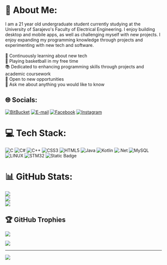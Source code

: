 # 💫 About Me:
I am a 21 year old undergraduate student currently studying at the University of Sarajevo's Faculty of Electrical Engineering. I enjoy building desktop and mobile apps, as well as challenging myself with new projects. I enjoy expanding my programming knowledge through projects and experimenting with new tech and software.  <br><br>🔭 Continuously learning about new tech<br>🏀 Playing basketball in my free time<br>📚 Dedicated to enhancing programming skills through projects and academic coursework<br>🤝 Open to new opportunities<br>💬 Ask me about anything you would like to know


## 🌐 Socials:
[![BitBucket](https://img.shields.io/badge/Bitbucket-0747a6?style=for-the-badge&logo=bitbucket&logoColor=white)](https://bitbucket.org/benjaminkadic/) [![E-mail](https://img.shields.io/badge/Gmail-D14836?style=for-the-badge&logo=gmail&logoColor=white)](mailto:bkadic1@etf.unsa.ba) [![Facebook](https://img.shields.io/badge/Facebook-1877F2?style=for-the-badge&logo=facebook&logoColor=white)](https://facebook.com/benjamin.kadic.9) [![Instagram](https://img.shields.io/badge/Instagram-E4405F?style=for-the-badge&logo=instagram&logoColor=white)](https://instagram.com/benjaminkadic34) 

# 💻 Tech Stack:
![C](https://img.shields.io/badge/c-%2300599C.svg?style=for-the-badge&logo=c&logoColor=white) ![C#](https://img.shields.io/badge/c%23-%23239120.svg?style=for-the-badge&logo=c-sharp&logoColor=white) ![C++](https://img.shields.io/badge/c++-%2300599C.svg?style=for-the-badge&logo=c%2B%2B&logoColor=white) ![CSS3](https://img.shields.io/badge/css3-%231572B6.svg?style=for-the-badge&logo=css3&logoColor=white) ![HTML5](https://img.shields.io/badge/html5-%23E34F26.svg?style=for-the-badge&logo=html5&logoColor=white) ![Java](https://img.shields.io/badge/java-%23ED8B00.svg?style=for-the-badge&logo=java&logoColor=white) ![Kotlin](https://img.shields.io/badge/kotlin-%230095D5.svg?style=for-the-badge&logo=kotlin&logoColor=white) ![.Net](https://img.shields.io/badge/.NET-5C2D91?style=for-the-badge&logo=.net&logoColor=white) ![MySQL](https://img.shields.io/badge/mysql-%2300f.svg?style=for-the-badge&logo=mysql&logoColor=white) ![LINUX](https://img.shields.io/badge/Linux-FCC624?style=for-the-badge&logo=linux&logoColor=black) ![STM32](https://img.shields.io/badge/STM32-3?style=for-the-badge&logo=%3Csvg%20role%3D%22img%22%20viewBox%3D%220%200%2024%2024%22%20xmlns%3D%22http%3A%2F%2Fwww.w3.org%2F2000%2Fsvg%22%3E%3Ctitle%3ESTMicroelectronics%3C%2Ftitle%3E%3Cpath%20d%3D%22M%2023.818%205.61%20L%206.402%205.61%20C%205.125%205.609%203.968%206.362%203.452%207.529%20L%200.014%2015.811%20C%20-0.036%2015.931%200.052%2016.063%200.182%2016.061%20L%208.046%2016.061%20C%208.601%2016.061%208.848%2015.523%208.412%2015.093%20L%205.524%2012.388%20C%204.008%2010.9%204.658%207.45%207.81%207.45%20L%2023.206%207.45%20C%2023.283%207.451%2023.352%207.402%2023.378%207.329%20L%2023.987%205.857%20C%2023.996%205.835%2024.001%205.811%2024%205.787%20C%2023.997%205.689%2023.917%205.61%2023.818%205.61%20M%2022.082%209.826%20L%2019.126%209.826%20C%2018.932%209.825%2018.756%209.94%2018.681%2010.118%20L%2015.369%2018.118%20C%2015.355%2018.144%2015.347%2018.173%2015.347%2018.202%20C%2015.348%2018.302%2015.429%2018.383%2015.529%2018.381%20L%2016.632%2018.381%20C%2017.93%2018.387%2019.105%2017.613%2019.612%2016.418%20L%2022.244%2010.063%20C%2022.252%2010.042%2022.257%2010.019%2022.257%209.996%20C%2022.253%209.902%2022.176%209.828%2022.082%209.826%20M%2016.271%2010.005%20C%2016.271%209.905%2016.189%209.825%2016.089%209.825%20L%207.706%209.825%20C%207.251%209.825%206.853%2010.38%207.335%2010.825%20L%2010.104%2013.404%20C%2010.104%2013.404%2011.224%2014.437%2010.984%2015.916%20C%2010.778%2017.219%209.889%2018.016%209.241%2018.302%20C%209.208%2018.31%209.196%2018.351%209.219%2018.376%20C%209.23%2018.387%209.246%2018.392%209.261%2018.388%20L%2012.489%2018.388%20C%2012.683%2018.39%2012.859%2018.275%2012.934%2018.095%20L%2016.256%2010.068%20C%2016.266%2010.049%2016.271%2010.027%2016.271%2010.005%22%2F%3E%3C%2Fsvg%3E&logoColor=white&color=%2303234B) ![Static Badge](https://img.shields.io/badge/KEIL-1?style=for-the-badge&logoColor=white&label=ARM&labelColor=%23217300&color=%23217355)


# 📊 GitHub Stats:
![](https://github-readme-stats.vercel.app/api?username=BenjaminKadic&theme=radical&hide_border=false&include_all_commits=true&count_private=true)<br/>
![](https://github-readme-streak-stats.herokuapp.com/?user=BenjaminKadic&theme=radical&hide_border=false)<br/>
![](https://github-readme-stats.vercel.app/api/top-langs/?username=BenjaminKadic&theme=radical&hide_border=false&include_all_commits=true&count_private=true&layout=compact)

## 🏆 GitHub Trophies
![](https://github-profile-trophy.vercel.app/?username=BenjaminKadic&theme=discord&no-frame=false&no-bg=true&margin-w=4)


![](https://quotes-github-readme.vercel.app/api?type=horizontal&theme=radical)

---
[![](https://visitcount.itsvg.in/api?id=BenjaminKadic&icon=0&color=6)](https://visitcount.itsvg.in)
